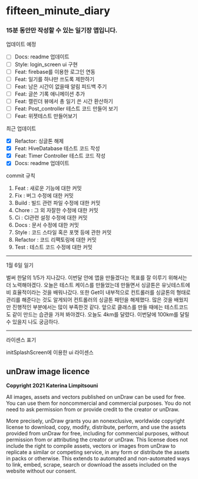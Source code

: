 # fifteen_minute_diary

### 15분 동안만 작성할 수 있는 일기장 앱입니다.

업데이트 예정
- [ ] Docs: readme 업데이트
- [ ] Style: login_screen ui 구현
- [ ] Feat: firebase를 이용한 로그인 연동
- [ ] Feat: 일기를 하나만 쓰도록 제한하기
- [ ] Feat: 남은 시간이 없을때 알림 피드백 주기
- [ ] Feat: 글쓴 기록 애니메이션 추가
- [ ] Feat: 캘린더 뷰에서 총 일기 쓴 시간 환산하기
- [ ] Feat: Post_controller 테스트 코드 만들어 보기
- [ ] Feat: 위젯테스트 만들어보기

최근 업데이트
- [X] Refactor: 싱글톤 해제
- [X] Feat: HiveDatabase 테스트 코드 작성
- [X] Feat: Timer Controller  테스트 코드 작성
- [X] Docs: readme 업데이트

commit 규칙
1. Feat : 새로운 기능에 대한 커밋
2. Fix : 버그 수정에 대한 커밋
3. Build : 빌드 관련 파일 수정에 대한 커밋
4. Chore : 그 외 자잘한 수정에 대한 커밋
5. Ci : CI관련 설정 수정에 대한 커밋
6. Docs : 문서 수정에 대한 커밋
7. Style : 코드 스타일 혹은 포맷 등에 관한 커밋
8. Refactor :  코드 리팩토링에 대한 커밋
9. Test : 테스트 코드 수정에 대한 커밋

---

1월 6일 일기

벌써 한달의 1/5가 지나갔다. 이번달 안에 앱을 만들겠다는 목표를 잘 이루기 위해서는 더 노력해야겠다.
오늘은 테스트 케이스를 만들었는데 만들면서 싱글톤은 유닛테스트에 비 효율적이라는 것을 배워나갔다.
또한 Get이 내부적으로 컨트롤러를 싱글톤의 형태로 관리를 해준다는 것도 알게되어 컨트롤러의 싱글톤 패턴을 해제했다.
많은 것을 배웠지만 진행적인 부분에서는 많이 부족한것 같다.
앞으로 클래스를 만들 때에는 테스트코드도 같이 만드는 습관을 가져 봐야겠다.
오늘도 4km를 달렸다.
이번달에 100km를 달릴수 있을지 나도 궁금하다.

---

라이센스 표기

initSplashScreen에 이용한 ui 라이센스
## **unDraw image licence**

**Copyright 2021 Katerina Limpitsouni**

All images, assets and vectors published on unDraw can be used for free. You can use them for noncommercial and commercial purposes. You do not need to ask permission from or provide credit to the creator or unDraw.

More precisely, unDraw grants you an nonexclusive, worldwide copyright license to download, copy, modify, distribute, perform, and use the assets provided from unDraw for free, including for commercial purposes, without permission from or attributing the creator or unDraw. This license does not include the right to compile assets, vectors or images from unDraw to replicate a similar or competing service, in any form or distribute the assets in packs or otherwise. This extends to automated and non-automated ways to link, embed, scrape, search or download the assets included on the website without our consent.